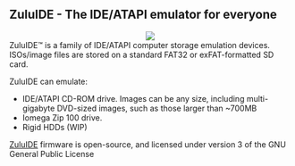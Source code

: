 ## ZuluIDE - The IDE/ATAPI emulator for everyone

<div style="text-align:center">
<img src="https://www.zuluide.com/assets/img/ZuluIDE-RP2040-Compact-Rev2023d.jpg">
</div>
ZuluIDE™ is a family of IDE/ATAPI computer storage emulation devices. ISOs/image files are stored on a standard FAT32 or exFAT-formatted SD card. 

ZuluIDE can emulate:

* IDE/ATAPI CD-ROM drive. Images can be any size, including multi-gigabyte DVD-sized images, such as those larger than ~700MB
* Iomega Zip 100 drive.
* Rigid HDDs (WIP)

<a href="https://github.com/ZuluIDE/ZuluIDE-firmware">ZuluIDE</a> firmware is open-source, and licensed under version 3 of the GNU General Public License

